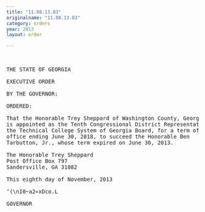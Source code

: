```yaml
---
title: "11.08.13.03"
originalname: "11.08.13.03"
category: orders
year: 2013
layout: order

---
```

<pre>
 

THE STATE OF GEORGIA

EXECUTIVE ORDER

BY THE GOVERNOR:

ORDERED:

That the Honorable Trey Sheppard of Washington County, Georgia,
is appointed as the Tenth Congressional District Representative to
the Technical College System of Georgia Board, for a term of
office ending June 30, 2018, to succeed the Honorable Ben
Tarbutton, Jr., whose term expired on June 30, 2013.

The Honorable Trey Sheppard
Post Office Box 797
Sandersville, GA 31082

This eighth day of November, 2013

‘(\nI0~a2«xDco.L

GOVERNOR

</pre>
